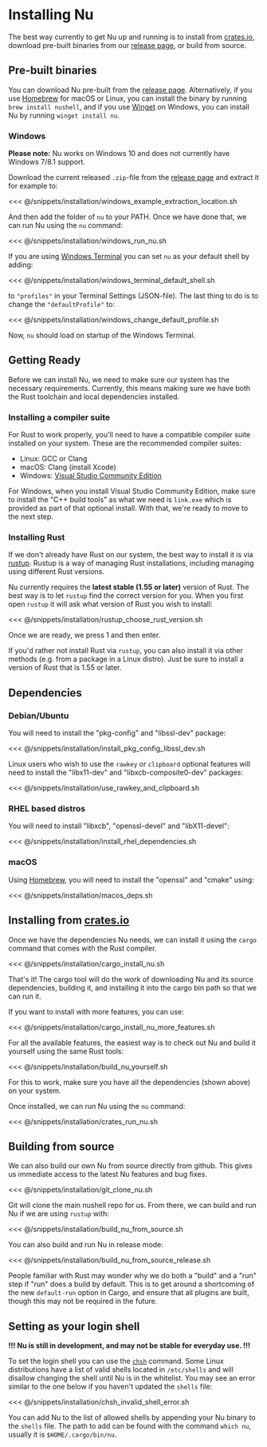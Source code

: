 # Installing Nu

The best way currently to get Nu up and running is to install from [crates.io](https://crates.io), download pre-built binaries from our [release page](https://github.com/nushell/nushell/releases), or build from source.

## Pre-built binaries

You can download Nu pre-built from the [release page](https://github.com/nushell/nushell/releases). Alternatively, if you use [Homebrew](https://brew.sh/) for macOS or Linux, you can install the binary by running `brew install nushell`, and if you use [Winget](https://docs.microsoft.com/en-us/windows/package-manager/winget/) on Windows, you can install Nu by running `winget install nu`.

### Windows

**Please note:** Nu works on Windows 10 and does not currently have Windows 7/8.1 support.

Download the current released `.zip`-file from the [release page](https://github.com/nushell/nushell/releases) and extract it for example to:

<<< @/snippets/installation/windows_example_extraction_location.sh

And then add the folder of `nu` to your PATH. Once we have done that, we can run Nu using the `nu` command:

<<< @/snippets/installation/windows_run_nu.sh

If you are using [Windows Terminal](https://github.com/microsoft/terminal) you can set `nu` as your default shell by adding:

<<< @/snippets/installation/windows_terminal_default_shell.sh

to `"profiles"` in your Terminal Settings (JSON-file). The last thing to do is to change the `"defaultProfile"` to:

<<< @/snippets/installation/windows_change_default_profile.sh

Now, `nu` should load on startup of the Windows Terminal.

## Getting Ready

Before we can install Nu, we need to make sure our system has the necessary requirements. Currently, this means making sure we have both the Rust toolchain and local dependencies installed.

### Installing a compiler suite

For Rust to work properly, you'll need to have a compatible compiler suite installed on your system. These are the recommended compiler suites:

- Linux: GCC or Clang
- macOS: Clang (install Xcode)
- Windows: [Visual Studio Community Edition](https://visualstudio.microsoft.com/vs/community/)

For Windows, when you install Visual Studio Community Edition, make sure to install the "C++ build tools" as what we need is `link.exe` which is provided as part of that optional install. With that, we're ready to move to the next step.

### Installing Rust

If we don't already have Rust on our system, the best way to install it is via [rustup](https://rustup.rs/). Rustup is a way of managing Rust installations, including managing using different Rust versions.

Nu currently requires the **latest stable (1.55 or later)** version of Rust. The best way is to let `rustup` find the correct version for you. When you first open `rustup` it will ask what version of Rust you wish to install:

<<< @/snippets/installation/rustup_choose_rust_version.sh

Once we are ready, we press 1 and then enter.

If you'd rather not install Rust via `rustup`, you can also install it via other methods (e.g. from a package in a Linux distro). Just be sure to install a version of Rust that is 1.55 or later.

## Dependencies

### Debian/Ubuntu

You will need to install the "pkg-config" and "libssl-dev" package:

<<< @/snippets/installation/install_pkg_config_libssl_dev.sh

Linux users who wish to use the `rawkey` or `clipboard` optional features will need to install the "libx11-dev" and "libxcb-composite0-dev" packages:

<<< @/snippets/installation/use_rawkey_and_clipboard.sh

### RHEL based distros

You will need to install "libxcb", "openssl-devel" and "libX11-devel":

<<< @/snippets/installation/install_rhel_dependencies.sh

### macOS

Using [Homebrew](https://brew.sh/), you will need to install the "openssl" and "cmake" using:

<<< @/snippets/installation/macos_deps.sh

## Installing from [crates.io](https://crates.io)

Once we have the dependencies Nu needs, we can install it using the `cargo` command that comes with the Rust compiler.

<<< @/snippets/installation/cargo_install_nu.sh

That's it! The cargo tool will do the work of downloading Nu and its source dependencies, building it, and installing it into the cargo bin path so that we can run it.

If you want to install with more features, you can use:

<<< @/snippets/installation/cargo_install_nu_more_features.sh

For all the available features, the easiest way is to check out Nu and build it yourself using the same Rust tools:

<<< @/snippets/installation/build_nu_yourself.sh

For this to work, make sure you have all the dependencies (shown above) on your system.

Once installed, we can run Nu using the `nu` command:

<<< @/snippets/installation/crates_run_nu.sh

## Building from source

We can also build our own Nu from source directly from github. This gives us immediate access to the latest Nu features and bug fixes.

<<< @/snippets/installation/git_clone_nu.sh

Git will clone the main nushell repo for us. From there, we can build and run Nu if we are using `rustup` with:

<<< @/snippets/installation/build_nu_from_source.sh

You can also build and run Nu in release mode:

<<< @/snippets/installation/build_nu_from_source_release.sh

People familiar with Rust may wonder why we do both a "build" and a "run" step if "run" does a build by default. This is to get around a shortcoming of the new `default-run` option in Cargo, and ensure that all plugins are built, though this may not be required in the future.

## Setting as your login shell

**!!! Nu is still in development, and may not be stable for everyday use. !!!**

To set the login shell you can use the [`chsh`](https://linux.die.net/man/1/chsh) command.
Some Linux distributions have a list of valid shells located in `/etc/shells` and will disallow changing the shell until Nu is in the whitelist. You may see an error similar to the one below if you haven't updated the `shells` file:

<<< @/snippets/installation/chsh_invalid_shell_error.sh

You can add Nu to the list of allowed shells by appending your Nu binary to the `shells` file.
The path to add can be found with the command `which nu`, usually it is `$HOME/.cargo/bin/nu`.
